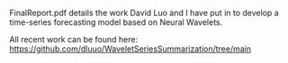 FinalReport.pdf details the work David Luo and I have put in to develop a time-series forecasting model based on Neural Wavelets. 

All recent work can be found here: https://github.com/dluuo/WaveletSeriesSummarization/tree/main

